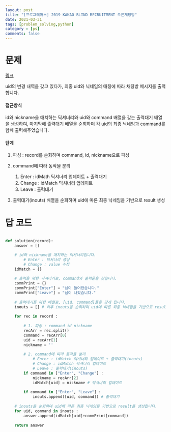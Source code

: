```yaml
---
layout: post
title: "[프로그래머스] 2019 KAKAO BLIND RECRUITMENT 오픈채팅방"
date: 2021-03-31
tags: [problem_solving,python]
category : [ps]
comments: false
---
```




# 문제

[링크](https://programmers.co.kr/learn/courses/30/lessons/42888)

uid의 변경 내역을 갖고 있다가, 최종 uid와 닉네임의 매칭에 따라 채팅방 메시지를 출력합니다.

#### 접근방식

id와 nickname을 매치하는 딕셔너리와 uid와 command 배열을 갖는 출력대기 배열을 생성하여, 마지막에 출력대기 배열을 순회하며 각 uid의 최종 닉네임과 command를 함께 출력해주었습니다.

#### 단계

1. 파싱 : record를 순회하며 command, id, nickname으로 파싱
2. command에 따라 동작을 분리
   1. Enter : idMath 딕셔너리 업데이트 + 출력대기
   2. Change : idMatch 딕셔너리 업데이트
   3. Leave : 출력대기

3. 출력대기(inouts) 배열을 순회하며 uid에 따른 최종 닉네임을 기반으로 result 생성



# 답 코드

```python

def solution(record):
    answer = []

    # id와 nickname을 매치하는 딕셔너리입니다.
        # Enter : 딕셔너리 생성
        # Change : value 수정
    idMatch = {}
    
    # 출력을 위한 딕셔너리로, command와 출력문을 갖습니다.
    commPrint = {}
    commPrint["Enter"] = "님이 들어왔습니다."
    commPrint["Leave"] = "님이 나갔습니다."
    
    # 출력대기를 위한 배열로, [uid, command]들을 갖게 됩니다.
    inouts = [] # 이후 inouts을 순회하며 uid에 따른 최종 닉네임을 기반으로 result를 생성합니다.
    
    for rec in record :
        
        # 1. 파싱 : command id nickname
        recArr = rec.split()
        command = recArr[0]
        uid = recArr[1]
        nickname = ''
        
        # 2. command에 따라 동작을 분리
            # Enter : idMatch 딕셔너리 업데이트 + 출력대기(inouts)
            # Change : idMatch 딕셔너리 업데이트
            # Leave : 출력대기(inouts)
        if command in ["Enter", "Change"] :
            nickname = recArr[2]
            idMatch[uid] = nickname # 딕셔너리 업데이트
            
        if command in ["Enter", "Leave"] :
            inouts.append([uid, command]) # 출력대기
    
    # inouts을 순회하며 uid에 따른 최종 닉네임을 기반으로 result를 생성합니다.
    for uid, command in inouts :
        answer.append(idMatch[uid]+commPrint[command])
        
    return answer
```

